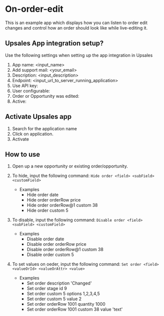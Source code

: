 # On-order-edit
This is an example app which displays how you can listen to order edit changes and control how an order should look like while live-editing it.

## Upsales App integration setup?
Use the following settings when setting up the app integration in Upsales
1. App name: <input_name>
2. Add support mail: <your_email>
3. Description: <input_description>
4. Endpoint: <input_url_to_server_running_application>
5. Use API key: <toggle true>
6. User configurable: <toggle false>
7. Order or Opportunity was edited: <toggle true>
8. Active: <toggle true>


## Activate Upsales app
1. Search for the application name
2. Click on application.
3. Activate

## How to use
1. Open up a new opportunity or existing order/opportunity.
2. To hide, input the following command: `Hide order <field> <subField> <customField>`
    * Examples
        - Hide order date
        - Hide order orderRow price
        - Hide order orderRow@1 custom 38
        - Hide order custom 5
3. To disable, input the following command: `Disable order <field> <subField> <customField>`
    * Examples
        - Disable order date
        - Disable order orderRow price
        - Disable order orderRow@1 custom 38
        - Disable order custom 5

3. To set values on oeder, input the following command: `Set order <field> <valueOrId> <valueOrAttr> <value>`
    * Examples
        - Set order description 'Changed'
        - Set order stage id 9
        - Set order custom 5 options 1,2,3,4,5
        - Set order custom 5 value 2
        - Set order orderRow 1001 quantity 1000
        - Set order orderRow 1001 custom 38 value 'text'